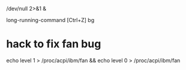 /dev/null 2>&1 &

long-running-command
[Ctrl+Z]
bg

# hack to fix fan bug
echo level 1 > /proc/acpi/ibm/fan && echo level 0 > /proc/acpi/ibm/fan
